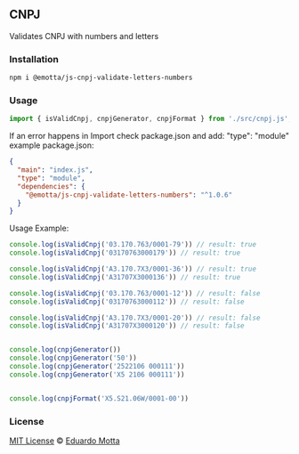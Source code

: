 ## CNPJ
Validates CNPJ with numbers and letters

### Installation
```bash
npm i @emotta/js-cnpj-validate-letters-numbers
```

### Usage
```js
import { isValidCnpj, cnpjGenerator, cnpjFormat } from './src/cnpj.js';
```
If an error happens in Import check package.json and add: "type": "module"
example package.json:
```json
{
  "main": "index.js",
  "type": "module",
  "dependencies": {
    "@emotta/js-cnpj-validate-letters-numbers": "^1.0.6"
  }
}
```

Usage Example:
```js
console.log(isValidCnpj('03.170.763/0001-79')) // result: true
console.log(isValidCnpj('03170763000179')) // result: true

console.log(isValidCnpj('A3.170.7X3/0001-36')) // result: true
console.log(isValidCnpj('A31707X3000136')) // result: true

console.log(isValidCnpj('03.170.763/0001-12')) // result: false
console.log(isValidCnpj('03170763000112')) // result: false

console.log(isValidCnpj('A3.170.7X3/0001-20')) // result: false
console.log(isValidCnpj('A31707X3000120')) // result: false


console.log(cnpjGenerator())
console.log(cnpjGenerator('50'))
console.log(cnpjGenerator('2522106 000111'))
console.log(cnpjGenerator('X5 2106 000111'))


console.log(cnpjFormat('X5.S21.06W/0001-00'))
```

### License
[MIT License](https://github.com/eduardomotta-emottasistemas/js_cnpj_validate_letters_numbers/blob/main/LICENSE.txt) &copy; [Eduardo Motta](https://github.com/eduardomotta-emottasistemas)
